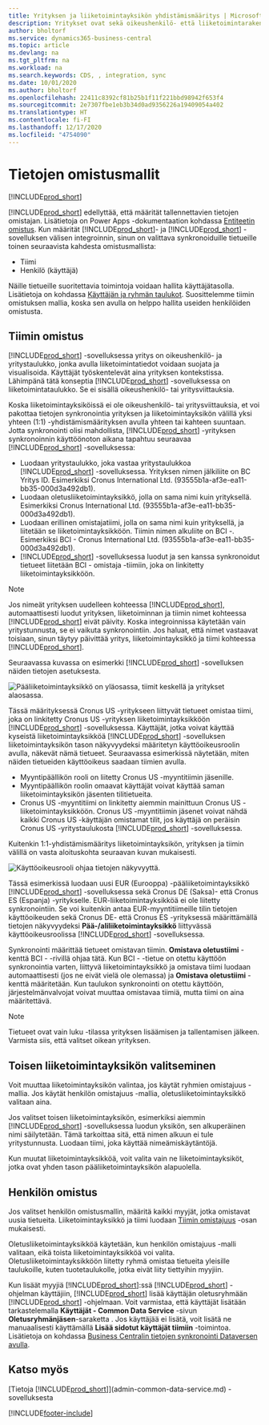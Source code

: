 ```yaml
---
title: Yrityksen ja liiketoimintayksikön yhdistämismääritys | Microsoft Docs
description: Yritykset ovat sekä oikeushenkilö- että liiketoimintarakenteita. Niiden avulla suojataan ja visualisoidaan liiketoimintatiedot.
author: bholtorf
ms.service: dynamics365-business-central
ms.topic: article
ms.devlang: na
ms.tgt_pltfrm: na
ms.workload: na
ms.search.keywords: CDS, , integration, sync
ms.date: 10/01/2020
ms.author: bholtorf
ms.openlocfilehash: 22411c8392cf81b25b1f11f221bbd98942f653f4
ms.sourcegitcommit: 2e7307fbe1eb3b34d0ad9356226a19409054a402
ms.translationtype: HT
ms.contentlocale: fi-FI
ms.lasthandoff: 12/17/2020
ms.locfileid: "4754090"
---
```

# <a name="data-ownership-models"></a>Tietojen omistusmallit
[!INCLUDE[prod_short](includes/cc_data_platform_banner.md)]

[!INCLUDE[prod_short](includes/cds_long_md.md)] edellyttää, että määrität tallennettavien tietojen omistajan. Lisätietoja on Power Apps -dokumentaation kohdassa [Entiteetin omistus](https://docs.microsoft.com/powerapps/maker/common-data-service/types-of-tables#table-ownership). Kun määrität [!INCLUDE[prod_short](includes/cds_long_md.md)]- ja [!INCLUDE[prod_short](includes/prod_short.md)] -sovelluksen välisen integroinnin, sinun on valittava synkronoiduille tietueille toinen seuraavista kahdesta omistusmallista:

* Tiimi 
* Henkilö (käyttäjä)

Näille tietueille suoritettavia toimintoja voidaan hallita käyttäjätasolla. Lisätietoja on kohdassa [Käyttäjän ja ryhmän taulukot](https://docs.microsoft.com/powerapps/developer/common-data-service/user-team-tables). Suosittelemme tiimin omistuksen mallia, koska sen avulla on helppo hallita useiden henkilöiden omistusta.

## <a name="team-ownership"></a>Tiimin omistus
[!INCLUDE[prod_short](includes/prod_short.md)] -sovelluksessa yritys on oikeushenkilö- ja yritystaulukko, jonka avulla liiketoimintatiedot voidaan suojata ja visualisoida. Käyttäjät työskentelevät aina yrityksen kontekstissa. Lähimpänä tätä konseptia [!INCLUDE[prod_short](includes/cds_long_md.md)] -sovelluksessa on liiketoimintataulukko. Se ei sisällä oikeushenkilö- tai yritysviittauksia.

Koska liiketoimintayksiköissä ei ole oikeushenkilö- tai yritysviittauksia, et voi pakottaa tietojen synkronointia yrityksen ja liiketoimintayksikön välillä yksi yhteen (1:1) -yhdistämismäärityksen avulla yhteen tai kahteen suuntaan. Jotta synkronointi olisi mahdollista, [!INCLUDE[prod_short](includes/prod_short.md)] -yrityksen synkronoinnin käyttöönoton aikana tapahtuu seuraavaa [!INCLUDE[prod_short](includes/cds_long_md.md)] -sovelluksessa:

* Luodaan yritystaulukko, joka vastaa yritystaulukkoa [!INCLUDE[prod_short](includes/prod_short.md)] -sovelluksessa. Yrityksen nimen jälkiliite on BC Yritys ID. Esimerkiksi Cronus International Ltd. (93555b1a-af3e-ea11-bb35-000d3a492db1).
* Luodaan oletusliiketoimintayksikkö, jolla on sama nimi kuin yrityksellä. Esimerkiksi Cronus International Ltd. (93555b1a-af3e-ea11-bb35-000d3a492db1).
* Luodaan erillinen omistajatiimi, jolla on sama nimi kuin yrityksellä, ja liitetään se liiketoimintayksikköön. Tiimin nimen alkuliite on BCI -. Esimerkiksi BCI - Cronus International Ltd. (93555b1a-af3e-ea11-bb35-000d3a492db1).
* [!INCLUDE[prod_short](includes/cds_long_md.md)] -sovelluksessa luodut ja sen kanssa synkronoidut tietueet liitetään BCI - omistaja -tiimiin, joka on linkitetty liiketoimintayksikköön.

> [!NOTE]
> Jos nimeät yrityksen uudelleen kohteessa [!INCLUDE[prod_short](includes/prod_short.md)], automaattisesti luodut yrityksen, liiketoiminnan ja tiimin nimet kohteessa [!INCLUDE[prod_short](includes/cds_long_md.md)] eivät päivity. Koska integroinnissa käytetään vain yritystunnusta, se ei vaikuta synkronointiin. Jos haluat, että nimet vastaavat toisiaan, sinun täytyy päivittää yritys, liiketoimintayksikkö ja tiimi kohteessa [!INCLUDE[prod_short](includes/cds_long_md.md)].

Seuraavassa kuvassa on esimerkki [!INCLUDE[prod_short](includes/cds_long_md.md)] -sovelluksen näiden tietojen asetuksesta.

![Pääliiketoimintayksikkö on yläosassa, tiimit keskellä ja yritykset alaosassa.](media/cds_bu_team_company.png)

Tässä määrityksessä Cronus US -yritykseen liittyvät tietueet omistaa tiimi, joka on linkitetty Cronus US -yrityksen <ID> liiketoimintayksikköön [!INCLUDE[prod_short](includes/cds_long_md.md)] -sovelluksessa. Käyttäjät, jotka voivat käyttää kyseistä liiketoimintayksikköä [!INCLUDE[prod_short](includes/cds_long_md.md)] -sovelluksen liiketoimintayksikön tason näkyvyydeksi määritetyn käyttöoikeusroolin avulla, näkevät nämä tietueet. Seuraavassa esimerkissä näytetään, miten näiden tietueiden käyttöoikeus saadaan tiimien avulla.

* Myyntipäällikön rooli on liitetty Cronus US -myyntitiimin jäsenille.
* Myyntipäällikön roolin omaavat käyttäjät voivat käyttää saman liiketoimintayksikön jäsenten tilitietueita.
* Cronus US -myyntitiimi on linkitetty aiemmin mainittuun Cronus US -liiketoimintayksikköön. Cronus US -myyntitiimin jäsenet voivat nähdä kaikki Cronus US <ID> -käyttäjän omistamat tilit, jos käyttäjä on peräisin Cronus US -yritystaulukosta [!INCLUDE[prod_short](includes/prod_short.md)] -sovelluksessa.

Kuitenkin 1:1-yhdistämismääritys liiketoimintayksikön, yrityksen ja tiimin välillä on vasta aloituskohta seuraavan kuvan mukaisesti.

![Käyttöoikeusrooli ohjaa tietojen näkyvyyttä.](media/cds_bu_team_company_2.png)

Tässä esimerkissä luodaan uusi EUR (Eurooppa) -pääliiketoimintayksikkö [!INCLUDE[prod_short](includes/cds_long_md.md)] -sovelluksessa sekä Cronus DE (Saksa)- että Cronus ES (Espanja) -yritykselle. EUR-liiketoimintayksikköä ei ole liitetty synkronointiin. Se voi kuitenkin antaa EUR-myyntitiimeille tilin tietojen käyttöoikeuden sekä Cronus DE- että Cronus ES -yrityksessä määrittämällä tietojen näkyvyydeksi **Pää-/aliliiketoimintayksikkö** liittyvässä käyttöoikeusroolissa [!INCLUDE[prod_short](includes/cds_long_md.md)] -sovelluksessa.

Synkronointi määrittää tietueet omistavan tiimin. **Omistava oletustiimi** -kenttä BCI - <ID> -rivillä ohjaa tätä. Kun BCI - <ID> -tietue on otettu käyttöön synkronointia varten, liittyvä liiketoimintayksikkö ja omistava tiimi luodaan automaattisesti (jos ne eivät vielä ole olemassa) ja **Omistava oletustiimi** -kenttä määritetään. Kun taulukon synkronointi on otettu käyttöön, järjestelmänvalvojat voivat muuttaa omistavaa tiimiä, mutta tiimi on aina määritettävä.

> [!NOTE]
> Tietueet ovat vain luku -tilassa yrityksen lisäämisen ja tallentamisen jälkeen. Varmista siis, että valitset oikean yrityksen.

## <a name="choosing-a-different-business-unit"></a>Toisen liiketoimintayksikön valitseminen
Voit muuttaa liiketoimintayksikön valintaa, jos käytät ryhmien omistajuus -mallia. Jos käytät henkilön omistajuus -mallia, oletusliiketoimintayksikkö valitaan aina. 

Jos valitset toisen liiketoimintayksikön, esimerkiksi aiemmin [!INCLUDE[prod_short](includes/cds_long_md.md)] -sovelluksessa luodun yksikön, sen alkuperäinen nimi säilytetään. Tämä tarkoittaa sitä, että nimen alkuun ei tule yritystunnusta. Luodaan tiimi, joka käyttää nimeämiskäytäntöjä.

Kun muutat liiketoimintayksikköä, voit valita vain ne liiketoimintayksiköt, jotka ovat yhden tason pääliiketoimintayksikön alapuolella.

## <a name="person-ownership"></a>Henkilön omistus
Jos valitset henkilön omistusmallin, määritä kaikki myyjät, jotka omistavat uusia tietueita. Liiketoimintayksikkö ja tiimi luodaan [Tiimin omistajuus](admin-cds-company-concept.md#team-ownership) -osan mukaisesti.

Oletusliiketoimintayksikköä käytetään, kun henkilön omistajuus -malli valitaan, eikä toista liiketoimintayksikköä voi valita. Oletusliiketoimintayksikköön liitetty ryhmä omistaa tietueita yleisille taulukoille, kuten tuotetaulukolle, jotka eivät liity tiettyihin myyjiin.

Kun lisäät myyjiä [!INCLUDE[prod_short](includes/prod_short.md)]:ssä [!INCLUDE[prod_short](includes/cds_long_md.md)] -ohjelman käyttäjiin, [!INCLUDE[prod_short](includes/prod_short.md)] lisää käyttäjän oletusryhmään [!INCLUDE[prod_short](includes/cds_long_md.md)] -ohjelmaan. Voit varmistaa, että käyttäjät lisätään tarkastelemalla **Käyttäjät - Common Data Service** -sivun **Oletusryhmänjäsen**-saraketta . Jos käyttäjää ei lisätä, voit lisätä ne manuaalisesti käyttämällä **Lisää sidotut käyttäjät tiimiin** -toimintoa. Lisätietoja on kohdassa [Business Centralin tietojen synkronointi Dataversen avulla](admin-synchronizing-business-central-and-sales.md).

## <a name="see-also"></a>Katso myös
[Tietoja [!INCLUDE[prod_short](includes/cds_long_md.md)]](admin-common-data-service.md) -sovelluksesta

[!INCLUDE[footer-include](includes/footer-banner.md)]